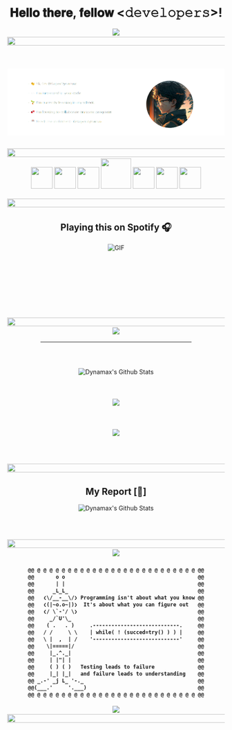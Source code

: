<div align="center" style="margin-bottom: 50px;">
  <h1> 𝐇𝐞𝐥𝐥𝐨 𝐭𝐡𝐞𝐫𝐞, 𝐟𝐞𝐥𝐥𝐨𝐰 <𝚍𝚎𝚟𝚎𝚕𝚘𝚙𝚎𝚛𝚜>! </h1>
  <img src="https://readme-typing-svg.herokuapp.com?font=Orbitron&amp;size=40&amp;color=%2379A500&amp;height=67&amp;duration=5000&amp;center=true&amp;lines=%F0%9F%85%B6%F0%9F%86%81%F0%9F%85%B4%F0%9F%85%B4%F0%9F%86%83%F0%9F%85%B8%F0%9F%85%BD%F0%9F%85%B6%F0%9F%86%82"/>
  <!--📏LINE-->
  <img src="https://i.imgur.com/dBaSKWF.gif" height="20" width="1000" />
</div>

<div align="center" style="display: flex; flex-wrap: wrap; flex-direction: row; justify-content: space-evenly; gap: 50px 10px; align-items: center;">
  <!--<div align="left"> 
    <p> - 👋 Hi, I’m @SuperDynamax </p>
    <p> - 👀 I’m interested in your code. </p>
    <p> - 🌱 I’m currently learning in my school. </p>
    <p> - 💞️ I’m looking to collaborate on some programs </p>
    <p> - 📫 Reach me in discord:- @super.dynamax </p>
  </div>
  <div align="right">
    <img src="https://avatars.githubusercontent.com/u/106766934?" style="border-radius: 100px; height: 200px; display: block;" />
  </div>-->
  <img src="./profile.png" alt="Unable to load due to github's fault."/>
</div>

<div align="center">
<img src="https://i.imgur.com/dBaSKWF.gif" height="20" width="1000" style="margin-top:30px"/>
  <img src="https://raw.githubusercontent.com/seanprashad/slackmoji/master/emoji/parrots/parrot-trinidadandtobago.gif" height="50" width="50" />
  <img src="https://raw.githubusercontent.com/seanprashad/slackmoji/master/emoji/parrots/parrot-trinidadandtobago.gif" height="50" width="50" />
  <img src="https://raw.githubusercontent.com/seanprashad/slackmoji/master/emoji/parrots/parrot-trinidadandtobago.gif" height="50" width="50" />
  <img src="https://media.giphy.com/media/IP7sarl7C5lSFCw9rG/giphy.gif"  width="70px" height="70px" />
  <img src="https://raw.githubusercontent.com/seanprashad/slackmoji/master/emoji/parrots/parrot-trinidadandtobago.gif" height="50" width="50" />
  <img src="https://raw.githubusercontent.com/seanprashad/slackmoji/master/emoji/parrots/parrot-trinidadandtobago.gif" height="50" width="50" />
  <img src="https://raw.githubusercontent.com/seanprashad/slackmoji/master/emoji/parrots/parrot-trinidadandtobago.gif" height="50" width="50" />
  <p style="margin:20px"></p>
</div>

<!--📏LINE-->
<img src="https://i.imgur.com/dBaSKWF.gif" height="20" width="1000" />

<div align="center">
  <h2> Playing this on Spotify 🎧 </h2>
</div>

<div align="center"  style="display: flex; flex-wrap: wrap; flex-direction: row; justify-content: space-evenly; gap: 50px 10px; align-items: center;">

  <img align="center" alt="GIF" height="170px" src="https://novatorem.visualbean.vercel.app/api/spotify" />

  <!--<img align="right" alt="GIF" class="spotify_logo" height="170px" src="https://media.giphy.com/media/J5B1Y8QZnzXXbLQIBu/giphy.gif" />-->
</div>

  <!--📏LINE-->
  <img src="https://i.imgur.com/dBaSKWF.gif" height="20" width="1000" />

<div align="center">

  <img src="https://i.imgur.com/YCw47Dm.gif" />
  <hr width="350" style="margin-bottom:60px" />
  <!--<p style="font-size:30px; text-decoration: underline;"> <strong> My Stats [⭐]</strong> </p>-->

   <img align="center" style="margin-bottom: 40px" src="https://github-readme-stats.vercel.app/api?username=SuperDynamax&amp;show_icons=true&amp;theme=merko" alt="Dynamax's Github Stats" />
    <br />
    <p></p>
    <p></p>
   <img align="center" style="margin-bottom: 40px" src="https://github-readme-streak-stats.herokuapp.com?user=SuperDynamax&amp;theme=merko&amp;date_format=M%20j%5B%2C%20Y%5D" />
    <br />
    <p></p>
    <p></p>
   <img align="center" style="margin-bottom: 50px" src="https://github-readme-stats.vercel.app/api/top-langs/?username=SuperDynamax&amp;layout=compact&amp;theme=merko" />
       <p></p>
    <p></p>
        <p></p>
    <p></p>
</div>

  <!--📏LINE-->
  <img src="https://i.imgur.com/dBaSKWF.gif" height="20" width="1000" />
<div align="center">
  <h2> My Report [📝] </h2>

   <img align="center" style="margin-bottom: 50px" src="https://github-profile-trophy.vercel.app/?username=SuperDynamax&amp;column=4&amp;margin-w=10&amp;margin-h=15" alt="Dynamax's Github Stats" />
</div>
    <p></p>
    <p></p>
        <p></p>
    <p></p>
        <p></p>
    <p></p>

  <!--📏LINE-->
  <img src="https://i.imgur.com/dBaSKWF.gif" height="20" width="1000" />

<div align="center">
  <img src="https://capsule-render.vercel.app/api?type=shark&amp;height=30&amp;section=header&amp;reversal=false&amp;color=0:b579da,100:79da7f" />
  <h4>

    @@ @ @ @ @ @ @ @ @ @ @ @ @ @ @ @ @ @ @ @ @ @ @ @ @ @ @ @@
    @@       o o                                           @@
    @@       | |                                           @@
    @@      _L_L_                                          @@
    @@   ❮\/__-__\/❯ Programming isn't about what you know @@
    @@   ❮(|~o.o~|)❯  It's about what you can figure out   @@
    @@   ❮/ \`-'/ \❯                                       @@
    @@     _/`U'\_                                         @@
    @@    ( .   . )     .----------------------------.     @@
    @@   / /     \ \    | while( ! (succed=try() ) ) |     @@
    @@   \ |  ,  | /    '----------------------------'     @@
    @@    \|=====|/                                        @@
    @@     |_.^._|                                         @@
    @@     | |"| |                                         @@
    @@     ( ) ( )   Testing leads to failure              @@
    @@     |_| |_|   and failure leads to understanding    @@
    @@ _.-' _j L_ '-._                                     @@
    @@(___.'     '.___)                                    @@
    @@ @ @ @ @ @ @ @ @ @ @ @ @ @ @ @ @ @ @ @ @ @ @ @ @ @ @ @@

  </h4>

  <img src="https://capsule-render.vercel.app/api?type=shark&amp;height=30&amp;section=footer&amp;reversal=false&amp;color=0:b579da,100:79da7f" />
</div>

<!--📏LINE-->
<img src="https://i.imgur.com/dBaSKWF.gif" height="20" width="1000" />
